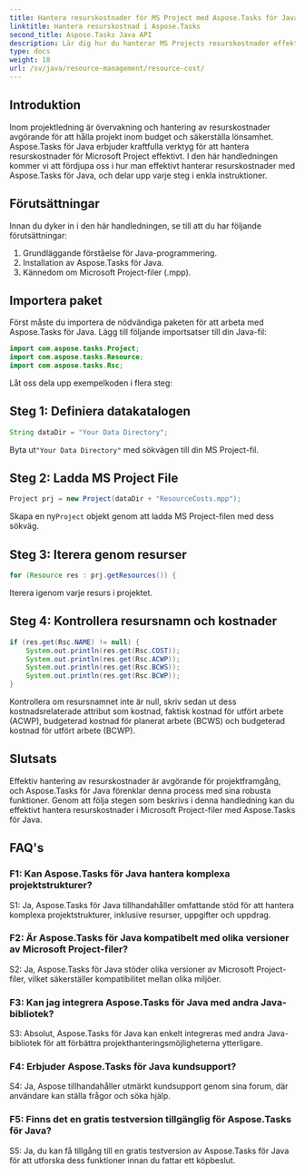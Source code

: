 ```yaml
---
title: Hantera resurskostnader för MS Project med Aspose.Tasks för Java
linktitle: Hantera resurskostnad i Aspose.Tasks
second_title: Aspose.Tasks Java API
description: Lär dig hur du hanterar MS Projects resurskostnader effektivt med Aspose.Tasks för Java. Följ vår steg-för-steg-guide.
type: docs
weight: 18
url: /sv/java/resource-management/resource-cost/
---
```

## Introduktion

Inom projektledning är övervakning och hantering av resurskostnader avgörande för att hålla projekt inom budget och säkerställa lönsamhet. Aspose.Tasks för Java erbjuder kraftfulla verktyg för att hantera resurskostnader för Microsoft Project effektivt. I den här handledningen kommer vi att fördjupa oss i hur man effektivt hanterar resurskostnader med Aspose.Tasks för Java, och delar upp varje steg i enkla instruktioner.

## Förutsättningar

Innan du dyker in i den här handledningen, se till att du har följande förutsättningar:

1. Grundläggande förståelse för Java-programmering.
2. Installation av Aspose.Tasks för Java.
3. Kännedom om Microsoft Project-filer (.mpp).

## Importera paket

Först måste du importera de nödvändiga paketen för att arbeta med Aspose.Tasks för Java. Lägg till följande importsatser till din Java-fil:

```java
import com.aspose.tasks.Project;
import com.aspose.tasks.Resource;
import com.aspose.tasks.Rsc;
```

Låt oss dela upp exempelkoden i flera steg:

## Steg 1: Definiera datakatalogen

```java
String dataDir = "Your Data Directory";
```

 Byta ut`"Your Data Directory"` med sökvägen till din MS Project-fil.

## Steg 2: Ladda MS Project File

```java
Project prj = new Project(dataDir + "ResourceCosts.mpp");
```

 Skapa en ny`Project` objekt genom att ladda MS Project-filen med dess sökväg.

## Steg 3: Iterera genom resurser

```java
for (Resource res : prj.getResources()) {
```

Iterera igenom varje resurs i projektet.

## Steg 4: Kontrollera resursnamn och kostnader

```java
if (res.get(Rsc.NAME) != null) {
    System.out.println(res.get(Rsc.COST));
    System.out.println(res.get(Rsc.ACWP));
    System.out.println(res.get(Rsc.BCWS));
    System.out.println(res.get(Rsc.BCWP));
}
```

Kontrollera om resursnamnet inte är null, skriv sedan ut dess kostnadsrelaterade attribut som kostnad, faktisk kostnad för utfört arbete (ACWP), budgeterad kostnad för planerat arbete (BCWS) och budgeterad kostnad för utfört arbete (BCWP).

## Slutsats

Effektiv hantering av resurskostnader är avgörande för projektframgång, och Aspose.Tasks för Java förenklar denna process med sina robusta funktioner. Genom att följa stegen som beskrivs i denna handledning kan du effektivt hantera resurskostnader i Microsoft Project-filer med Aspose.Tasks för Java.

## FAQ's

### F1: Kan Aspose.Tasks för Java hantera komplexa projektstrukturer?

S1: Ja, Aspose.Tasks för Java tillhandahåller omfattande stöd för att hantera komplexa projektstrukturer, inklusive resurser, uppgifter och uppdrag.

### F2: Är Aspose.Tasks för Java kompatibelt med olika versioner av Microsoft Project-filer?

S2: Ja, Aspose.Tasks för Java stöder olika versioner av Microsoft Project-filer, vilket säkerställer kompatibilitet mellan olika miljöer.

### F3: Kan jag integrera Aspose.Tasks för Java med andra Java-bibliotek?

S3: Absolut, Aspose.Tasks för Java kan enkelt integreras med andra Java-bibliotek för att förbättra projekthanteringsmöjligheterna ytterligare.

### F4: Erbjuder Aspose.Tasks för Java kundsupport?

S4: Ja, Aspose tillhandahåller utmärkt kundsupport genom sina forum, där användare kan ställa frågor och söka hjälp.

### F5: Finns det en gratis testversion tillgänglig för Aspose.Tasks för Java?

S5: Ja, du kan få tillgång till en gratis testversion av Aspose.Tasks för Java för att utforska dess funktioner innan du fattar ett köpbeslut.